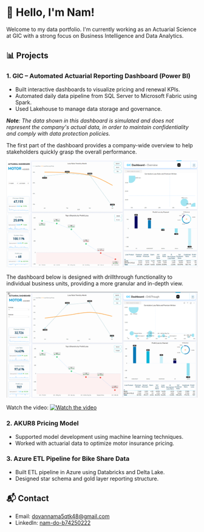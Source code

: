 # 👋 Hello, I'm Nam!
Welcome to my data portfolio. I'm currently working as an Actuarial Science at GIC with a strong focus on Business Intelligence and Data Analytics.

## 📊 Projects

### 1. GIC – Automated Actuarial Reporting Dashboard (Power BI)
- Built interactive dashboards to visualize pricing and renewal KPIs.
- Automated daily data pipeline from SQL Server to Microsoft Fabric using Spark.
- Used Lakehouse to manage data storage and governance.
  
_**Note**: The data shown in this dashboard is simulated and does not represent the company's actual data, in order to maintain confidentiality and comply with data protection policies._

The first part of the dashboard provides a company-wide overview to help stakeholders quickly grasp the overall performance.

![Dashboard Screenshot](images/GIC_dashboard_MT.png)

The dashboard below is designed with drillthrough functionality to individual business units, providing a more granular and in-depth view.

![Dashboard Screenshot](images/GIC_dashboard_MT_drillthough.png)

Watch the video:
[![Watch the video](https://i.imgur.com/UH3IPXw.png)](https://vimeo.com/1077922698)

### 2. AKUR8 Pricing Model
- Supported model development using machine learning techniques.
- Worked with actuarial data to optimize motor insurance pricing.

### 3. Azure ETL Pipeline for Bike Share Data
- Built ETL pipeline in Azure using Databricks and Delta Lake.
- Designed star schema and gold layer reporting structure.

## 📬 Contact
- Email: dovannama5qtk48@gmail.com
- LinkedIn: [nam-do-b74250222](https://www.linkedin.com/in/nam-do-b74250222/)
